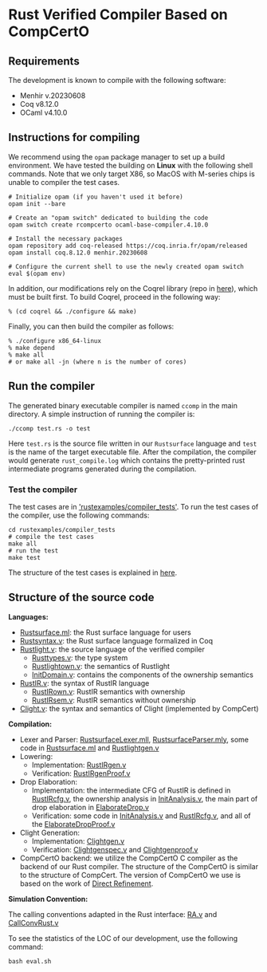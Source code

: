 # Rust Verified Compiler Based on CompCertO

## Requirements

The development is known to compile with the following software:
- Menhir v.20230608
- Coq v8.12.0
- OCaml v4.10.0

## Instructions for compiling

We recommend using the `opam` package manager to set up a build environment. 
We have tested the building on **Linux** with the following shell commands. Note that we only target X86, so MacOS with M-series chips is unable to compiler the test cases.

    # Initialize opam (if you haven't used it before)
    opam init --bare
    
    # Create an "opam switch" dedicated to building the code
    opam switch create rcompcerto ocaml-base-compiler.4.10.0
    
    # Install the necessary packages
    opam repository add coq-released https://coq.inria.fr/opam/released
    opam install coq.8.12.0 menhir.20230608
    
    # Configure the current shell to use the newly created opam switch
    eval $(opam env)

In addition, our modifications rely on the Coqrel library (repo in [here](https://github.com/CertiKOS/coqrel)), which must be built first. To build Coqrel, proceed in the following way:

    % (cd coqrel && ./configure && make)

Finally, you can then build the compiler as follows:

    % ./configure x86_64-linux
	% make depend
    % make all
    # or make all -jn (where n is the number of cores)

## Run the compiler
The generated binary executable compiler is named `ccomp` in the main directory. A simple instruction of running the compiler is:
```
./ccomp test.rs -o test
```
Here `test.rs` is the source file written in our `Rustsurface` language and `test` is the name of the target executable file. After the compilation, the compiler would generate `rust_compile.log` which contains the pretty-printed rust intermediate programs generated during the compilation.

### Test the compiler

The test cases are in ['rustexamples/compiler_tests'](./rustexamples/compiler_tests/). To run the test cases of the compiler, use the following commands:

```
cd rustexamples/compiler_tests
# compile the test cases
make all 
# run the test
make test
```

The structure of the test cases is explained in [here](./rustexamples/compiler_tests/README.md).

## Structure of the source code

**Languages:**
* [Rustsurface.ml](./rustparser/Rustsurface.ml): the Rust surface language for users
* [Rustsyntax.v](./rustfrontend/Rustsyntax.v): the Rust surface language formalized in Coq
* [Rustlight.v](./rustfrontend/Rustlight.v): the source language of the verified compiler
  + [Rusttypes.v](./rustfrontend/Rusttypes.v): the type system
  + [Rustlightown.v](./rustfrontend/Rustlightown.v): the semantics of Rustlight
  + [InitDomain.v](./rustfrontend/InitDomain.v): contains the  components of the ownership semantics
* [RustIR.v](./rustfrontend/RustIR.v): the syntax of RustIR language
  + [RustIRown.v](./rustfrontend/RustIRown.v): RustIR semantics with ownership
  + [RustIRsem.v](./rustfrontend/RustIRsem.v): RustIR semantics without ownership
* [Clight.v](./cfrontend/Clight.v): the syntax and semantics of Clight (implemented by CompCert)

**Compilation:**
* Lexer and Parser: [RustsurfaceLexer.mll](./rustparser/RustsurfaceLexer.mll), [RustsurfaceParser.mly](./rustparser/RustsurfaceParser.mly), some code in [Rustsurface.ml](./rustparser/Rustsurface.ml) and [Rustlightgen.v](./rustfrontend/Rustlightgen.v)
* Lowering:
  + Implementation: [RustIRgen.v](./rustfrontend/RustIRgen.v)
  + Verification: [RustIRgenProof.v](./rustfrontend/RustIRgenProof.v)
* Drop Elaboration:
  + Implementation: the intermediate CFG of RustIR is defined in [RustIRcfg.v](./rustfrontend/RustIRcfg.v), the ownership analysis in [InitAnalysis.v](./rustfrontend/InitAnalysis.v), the main part of drop elaboration in [ElaborateDrop.v](./rustfrontend/ElaborateDrop.v)
  + Verification: some code in [InitAnalysis.v](./rustfrontend/InitAnalysis.v) and [RustIRcfg.v](./rustfrontend/RustIRcfg.v), and all of the [ElaborateDropProof.v](./rustfrontend/ElaborateDropProof.v)
* Clight Generation:
  + Implementation: [Clightgen.v](./rustfrontend/Clightgen.v)
  + Verification: [Clightgenspec.v](./rustfrontend/Clightgenspec.v) and [Clightgenproof.v](./rustfrontend/Clightgenproof.v)
* CompCertO backend: we utilize the CompCertO C compiler as the backend of our Rust compiler. The structure of the CompCertO is similar to the structure of CompCert. The version of CompCertO we use is based on the work of [Direct Refinement](https://github.com/SJTU-PLV/direct-refinement-popl24-artifac).

**Simulation Convention:**

The calling conventions adapted in the Rust interface: [RA.v](./driver/RA.v) and [CallConvRust.v](./driver/CallConvRust.v)

To see the statistics of the LOC of our development, use the following command:
```
bash eval.sh
```

